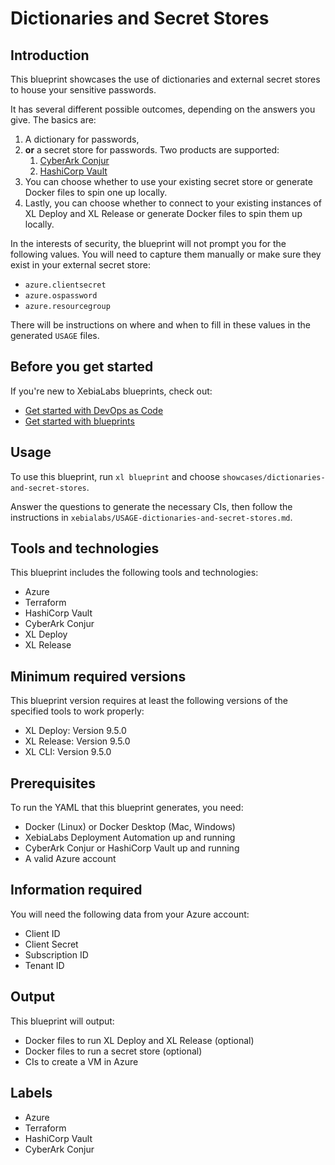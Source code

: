 # Dictionaries and Secret Stores

## Introduction

This blueprint showcases the use of dictionaries and external secret stores to house your sensitive passwords.

It has several different possible outcomes, depending on the answers you give. The basics are:

1. A dictionary for passwords,
2. **or** a secret store for passwords. Two products are supported:
   1. [CyberArk Conjur](/xl-platform/how-to/manage-secrets-using-cyberark-conjur/)
   2. [HashiCorp Vault](/xl-platform/how-to/manage-secrets-using-hashicorp-vault/)
3. You can choose whether to use your existing secret store or generate Docker files to spin one up locally.
4. Lastly, you can choose whether to connect to your existing instances of XL Deploy and XL Release or generate Docker files to spin them up locally.

In the interests of security, the blueprint will not prompt you for the following values. You will need to capture them manually or make sure they exist in your external secret store:

* `azure.clientsecret`
* `azure.ospassword`
* `azure.resourcegroup`

There will be instructions on where and when to fill in these values in the generated `USAGE` files.

## Before you get started

If you're new to XebiaLabs blueprints, check out:

* [Get started with DevOps as Code](https://docs.xebialabs.com/xl-release/concept/get-started-with-devops-as-code.html)
* [Get started with blueprints](https://docs.xebialabs.com/xl-release/concept/get-started-with-blueprints.html)

## Usage

To use this blueprint, run `xl blueprint` and choose `showcases/dictionaries-and-secret-stores`.

Answer the questions to generate the necessary CIs, then follow the instructions in `xebialabs/USAGE-dictionaries-and-secret-stores.md`.

## Tools and technologies

This blueprint includes the following tools and technologies:

* Azure
* Terraform
* HashiCorp Vault
* CyberArk Conjur
* XL Deploy
* XL Release

## Minimum required versions

This blueprint version requires at least the following versions of the specified tools to work properly:

* XL Deploy: Version 9.5.0
* XL Release: Version 9.5.0
* XL CLI: Version 9.5.0

## Prerequisites

To run the YAML that this blueprint generates, you need:

* Docker (Linux) or Docker Desktop (Mac, Windows)
* XebiaLabs Deployment Automation up and running
* CyberArk Conjur or HashiCorp Vault up and running
* A valid Azure account

## Information required

You will need the following data from your Azure account:
* Client ID
* Client Secret
* Subscription ID
* Tenant ID

## Output

This blueprint will output:

* Docker files to run XL Deploy and XL Release (optional)
* Docker files to run a secret store (optional)
* CIs to create a VM in Azure

## Labels

* Azure
* Terraform
* HashiCorp Vault
* CyberArk Conjur
